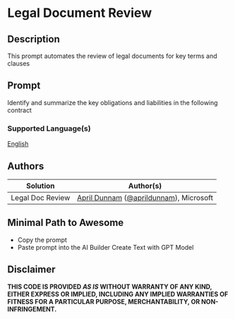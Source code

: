 # Legal Document Review

## Description

This prompt automates the review of legal documents for key terms and clauses

## Prompt

Identify and summarize the key obligations and liabilities in the following contract <text>

### Supported Language(s)

[English](./en-us/prompt.md)

## Authors

Solution|Author(s)
--------|---------
Legal Doc Review | [April Dunnam](https://github.com/aprildunnam) ([@aprildunnam](https://twitter.com/aprildunnam)), Microsoft

## Minimal Path to Awesome

* Copy the prompt
* Paste prompt into the AI Builder Create Text with GPT Model

## Disclaimer

**THIS CODE IS PROVIDED *AS IS* WITHOUT WARRANTY OF ANY KIND, EITHER EXPRESS OR IMPLIED, INCLUDING ANY IMPLIED WARRANTIES OF FITNESS FOR A PARTICULAR PURPOSE, MERCHANTABILITY, OR NON-INFRINGEMENT.**
